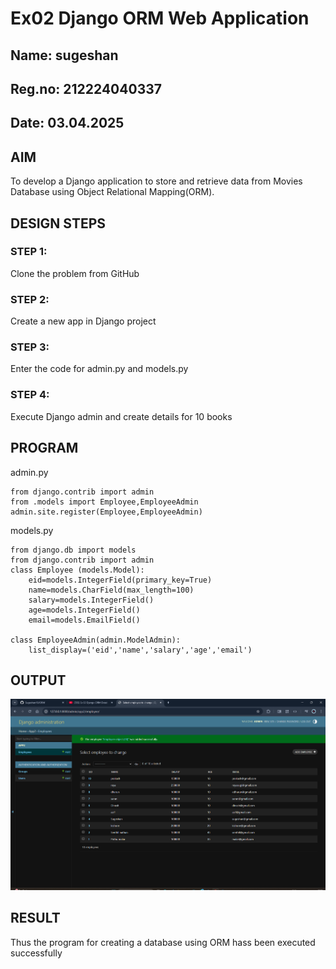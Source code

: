 # Ex02 Django ORM Web Application
## Name: sugeshan
## Reg.no: 212224040337
## Date: 03.04.2025

## AIM
To develop a Django application to store and retrieve data from Movies Database using Object Relational Mapping(ORM).




## DESIGN STEPS

### STEP 1:
Clone the problem from GitHub

### STEP 2:
Create a new app in Django project

### STEP 3:
Enter the code for admin.py and models.py

### STEP 4:
Execute Django admin and create details for 10 books

## PROGRAM

admin.py
```
from django.contrib import admin
from .models import Employee,EmployeeAdmin
admin.site.register(Employee,EmployeeAdmin)

```
models.py
```
from django.db import models
from django.contrib import admin
class Employee (models.Model):
    eid=models.IntegerField(primary_key=True)
    name=models.CharField(max_length=100)
    salary=models.IntegerField()
    age=models.IntegerField()
    email=models.EmailField()
 
class EmployeeAdmin(admin.ModelAdmin):
    list_display=('eid','name','salary','age','email')

```

## OUTPUT

![alt text](<Screenshot 2025-04-03 193705.png>)


## RESULT
Thus the program for creating a database using ORM hass been executed successfully
